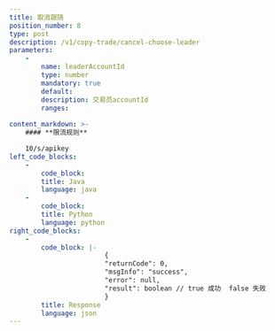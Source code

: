 ```yaml
---
title: 取消跟随
position_number: 8
type: post
description: /v1/copy-trade/cancel-choose-leader
parameters:
    -
        name: leaderAccountId
        type: number
        mandatory: true
        default:
        description: 交易员accountId
        ranges:
    
content_markdown: >-
    #### **限流规则**

    10/s/apikey
left_code_blocks:
    -
        code_block:
        title: Java
        language: java
    -
        code_block:
        title: Python
        language: python
right_code_blocks:
    -
        code_block: |-
                        {
                        "returnCode": 0,
                        "msgInfo": "success",
                        "error": null,
                        "result": boolean // true 成功  false 失败
                        }
        title: Response
        language: json
---
```

